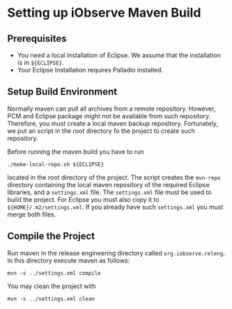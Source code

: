 # Setting up iObserve Maven Build

## Prerequisites 

- You need a local installation of Eclipse. We assume that the
  installation is in `${ECLIPSE}`.
- Your Eclipse Installation requires Palladio installed.

## Setup Build Environment

Normally maven can pull all archives from a remote repository. However,
PCM and Eclipse package might not be available from such repository.
Therefore, you must create a local maven backup repository. Fortunately,
we put an script in the root directory fo the project to create such
repository.

Before running the maven build you have to run

`./make-local-repo.sh ${ECLIPSE}`

located in the root directory of the project. The script creates the
`mvn-repo` directory containing the local maven repository of the
required Eclipse libraries, and a `settings.xml` file. The 
`settings.xml` file must be used to build the project. For Eclipse you
must also copy it to `${HOME}/.m2/settings.xml`. If you already have
such `settings.xml` you must merge both files.

## Compile the Project

Run maven in the release engineering directory called
`org.iobserve.releng`. In this directory execute maven as follows:

`mvn -s ../settings.xml compile`

You may clean the project with

`mvn -s ../settings.xml clean`



